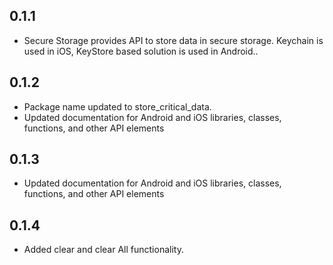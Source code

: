 ## 0.1.1

* Secure Storage provides API to store data in secure storage. Keychain is used in iOS, KeyStore based solution is used in Android..

## 0.1.2

* Package name updated to store_critical_data.
* Updated documentation for Android and iOS  libraries, classes, functions, and other API elements

## 0.1.3

* Updated documentation for Android and iOS  libraries, classes, functions, and other API elements

## 0.1.4

* Added clear and clear All functionality.